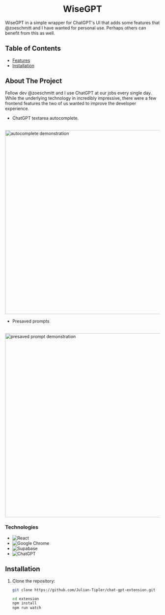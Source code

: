 <h1 align="center">WiseGPT</h1>

WiseGPT in a simple wrapper for ChatGPT's UI that adds some features that @zoeschmitt and I have wanted for personal use. Perhaps others can benefit from this as well.

## Table of Contents

- [Features](#features)
- [Installation](#Installation)

## About The Project

Fellow dev @zoeschmitt and I use ChatGPT at our jobs every single day. While the underlying technology in incredibly impressive, there were a few frontend features the two of us wanted to improve the developer experience. 

* ChatGPT textarea autocomplete.
<br/>
  <img src="https://github.com/Julian-Tipler/chat-gpt-extension/assets/59591817/38bab9e6-f392-4cf7-bce2-3529ec0f72ef" alt="autocomplete demonstration" width="600" />

* Presaved prompts
<br/>

  <img src="https://github.com/Julian-Tipler/chat-gpt-extension/assets/59591817/9937cc49-6e47-4009-b9cc-cd47bed655f4" alt="presaved prompt demonstration" width="600" />


### Technologies
* ![React](https://img.shields.io/badge/react-%2320232a.svg?style=for-the-badge&logo=react&logoColor=%2361DAFB)
* ![Google Chrome](https://img.shields.io/badge/Google%20Chrome-4285F4?style=for-the-badge&logo=GoogleChrome&logoColor=white)
* ![Supabase](https://img.shields.io/badge/Supabase-3ECF8E?style=for-the-badge&logo=supabase&logoColor=white)
* ![ChatGPT](https://img.shields.io/badge/chatGPT-74aa9c?style=for-the-badge&logo=openai&logoColor=white)
  
## Installation

1. Clone the repository:

   ```bash
   git clone https://github.com/Julian-Tipler/chat-gpt-extension.git

   cd extension
   npm install
   npm run watch

   ```
